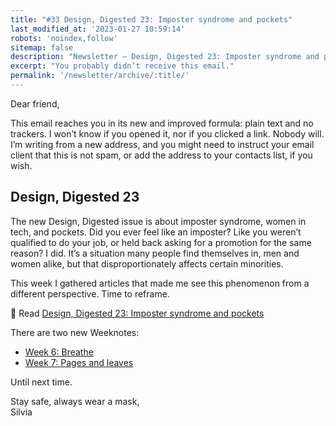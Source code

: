 ```yaml
---
title: "#33 Design, Digested 23: Imposter syndrome and pockets"
last_modified_at: '2023-01-27 10:59:14'
robots: 'noindex,follow'
sitemap: false
description: "Newsletter – Design, Digested 23: Imposter syndrome and pockets"
excerpt: "You probably didn’t receive this email."
permalink: '/newsletter/archive/:title/'
---
```

Dear friend,

This email reaches you in its new and improved formula: plain text and no trackers. I won’t know if you opened it, nor if you clicked a link. Nobody will. I’m writing from a new address, and you might need to instruct your email client that this is not spam, or add the address to your contacts list, if you wish.

## Design, Digested 23

The new Design, Digested issue is about imposter syndrome, women in tech, and pockets. Did you ever feel like an imposter? Like you weren’t qualified to do your job, or held back asking for a promotion for the same reason? I did. It’s a situation many people find themselves in, men and women alike, but that disproportionately affects certain minorities. 

This week I gathered articles that made me see this phenomenon from a different perspective. Time to reframe.

<p class="detached">🔗 Read <a href="https://silviamaggidesign.com/design-digested/design-digested-23/">Design, Digested 23: Imposter syndrome and pockets</a></p>

<p class="detached">There are two new Weeknotes:</p>

<ul class="smd-ul">
  <li><a href="https://silviamaggidesign.com/weeknotes/weeknotes-6/">Week 6: Breathe</a></li>
  <li><a href="https://silviamaggidesign.com/weeknotes/weeknotes-7/">Week 7: Pages and leaves</a></li>
</ul>

<p class="detached">Until next time.</p>

<p class="detached">Stay safe, always wear a mask,<br>
Silvia</p>